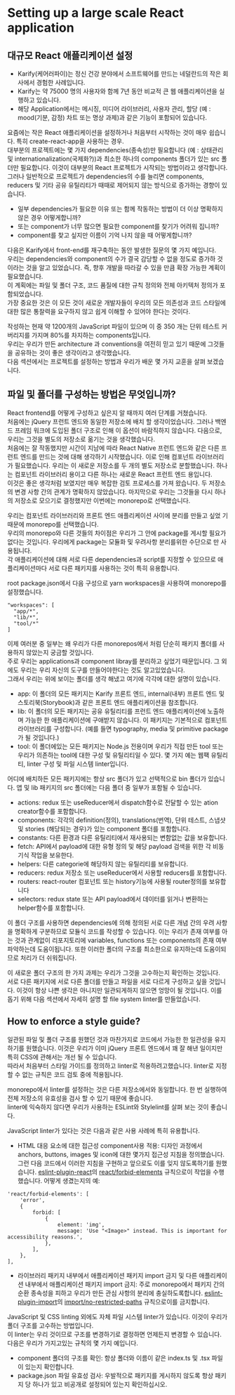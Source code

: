# Setting up a large scale React application
## 대규모 React 애플리케이션 설정
- Karify(케어러파이)는 정신 건강 분야에서 소프트웨어를 만드는 네덜란드의 작은 회사에서 경험한 사례입니다.
- Karify는 약 75000 명의 사용자와 함께 7년 동안 비교적 큰 웹 애플리케이션을 실행하고 있습니다.
- 해당 Application에서는 메시징, 미디어 라이브러리, 사용자 관리, 할당 (예 : mood(기분, 감정) 차트 또는 명상 과제)과 같은 기능이 포함되어 있습니다.

요즘에는 작은 React 애플리케이션을 설정하거나 처음부터 시작하는 것이 매우 쉽습니다. 특히 create-react-app을 사용하는 경우.  
대부분의 프로젝트에는 몇 가지 dependencies(종속성)만 필요합니다 (예 : 상태관리 및 internationalization(국제화?))과 최소한 하나의 components 폴더가 있는 src 폴더만 필요합니다. 이것이 대부분의 React 프로젝트가 시작되는 방법이라고 생각합니다.  
그러나 일반적으로 프로젝트가 dependencies의 수를 늘리면 components, reducers 및 기타 공유 유틸리티가 때때로 제어되지 않는 방식으로 증가하는 경향이 있습니다.

- 일부 dependencies가 필요한 이유 또는 함께 작동하는 방법이 더 이상 명확하지 않은 경우 어떻게합니까?
- 또는 component가 너무 많으면 필요한 component를 찾기가 어려워 집니까?
- component를 찾고 싶지만 이름이 기억 나지 않을 때 어떻게합니까?

다음은 Karify에서 front-end를 재구축하는 동안 발생한 질문의 몇 가지 예입니다.  
우리는 dependencies와 component의 수가 결국 감당할 수 없을 정도로 증가하 것이라는 것을 알고 있었습니다. 즉, 향후 개발을 따라갈 수 있을 만큼 확장 가능한 계획이 필요했습니다.  
이 계획에는 파일 및 폴더 구조, 코드 품질에 대한 규칙 정의와 전체 아키텍처 정의가 포함되었습니다.  
가장 중요한 것은 이 모든 것이 새로운 개발자들이 우리의 모든 의존성과 코드 스타일에 대한 많은 통찰력을 요구하지 않고 쉽게 이해할 수 있어야 한다는 것이다.

작성하는 현재 약 1200개의 JavaScript 파일이 있으며 이 중 350 개는 단위 테스트 커버리지를 가지며 80%를 차지하는 components입니다.  
우리는 우리가 만든 architecture 과 conventions을 여전히 믿고 있기 때문에 그것들을 공유하는 것이 좋은 생각이라고 생각했습니다.  
다음 섹션에서는 프로젝트를 설정하는 방법과 우리가 배운 몇 가지 교훈을 살펴 보겠습니다.

## 파일 및 폴더를 구성하는 방법은 무엇입니까?
React frontend를 어떻게 구성하고 싶은지 알 때까지 여러 단계를 거쳤습니다.  
처음에는 jQuery 프런트 엔드와 동일한 저장소에 배치 할 생각이었습니다. 그러나 백엔드 프레임 워크에 도입된 폴더 구조로 인해 이 옵션이 바람직하지 않습니다. 다음으로, 우리는 그것을 별도의 저장소로 옮기는 것을 생각했습니다.   
처음에는 잘 작동했지만 시간이 지남에 따라 React Native 프런트 엔드와 같은 다른 프런트 엔드를 만드는 것에 대해 생각하기 시작했습니다. 이로 인해 컴포넌트 라이브러리가 필요했습니다. 우리는 이 새로운 저장소를 두 개의 별도 저장소로 분할했습니다. 하나는 컴포넌트 라이브러리 용이고 다른 하나는 새로운 React 프런트 엔드 용입니다.  
이것은 좋은 생각처럼 보였지만 매우 복잡한 검토 프로세스를 가져 왔습니다. 두 저장소의 변경 사항 간의 관계가 명확하지 않았습니다. 마지막으로 우리는 그것들을 다시 하나의 저장소로 모으기로 결정했지만 이번에는 monorepo로 선택했습니다.

우리는 컴포넌트 라이브러리와 프론트 엔드 애플리케이션 사이에 분리를 만들고 싶었 기 때문에 monorepo를 선택했습니다.  
우리의 monorepo와 다른 것들의 차이점은 우리가 그 안에 package를 게시할 필요가 없다는 것입니다. 우리에게 package는 모듈화 및 우려사항 분리를위한 수단으로 만 사용됩니다.  
각 애플리케이션에 대해 서로 다른 dependencies과 script를 지정할 수 있으므로 애플리케이션마다 서로 다른 패키지를 사용하는 것이 특히 유용합니다.

root package.json에서 다음 구성으로 yarn workspaces을 사용하여 monorepo를 설정했습니다.

```
"workspaces": [
  "app/*",
  "lib/*",
  "tool/*"
]
```

이제 여러분 중 일부는 왜 우리가 다른 monorepos에서 처럼 단순히 패키지 폴더를 사용하지 않았는지 궁금할 것입니다.  
주로 우리는 applications과 component libray를 분리하고 싶었기 때문입니다. 그 외에도 우리는 우리 자신의 도구를 만들어야한다는 것도 알고있었습니다.  
그래서 우리는 위에 보이는 폴더를 생각 해냈고 여기에 각각에 대한 설명이 있습니다.

- app: 이 폴더의 모든 패키지는 Karify 프론트 엔드, internal(내부) 프론트 엔드 및 스토리북(Storybook)과 같은 프론트 엔드 애플리케이션을 참조합니다.
- lib: 이 폴더의 모든 패키지는 공유 유틸리티를 프런트 엔드 애플리케이션에 노출하며 가능한 한 애플리케이션에 구애받지 않습니다. 이 패키지는 기본적으로 컴포넌트 라이브러리를 구성합니다. (예를 들면 typography, media 및 primitive package가 될 것입니다.)
- tool: 이 폴더에있는 모든 패키지는 Node.js 전용이며 우리가 직접 만든 tool 또는 우리가 의존하는 tool에 대한 구성 및 유틸리티일 수 있다. 몇 가지 예는 웹팩 유틸리티, linter 구성 및 파일 시스템 linter입니다.

어디에 배치하든 모든 패키지에는 항상 src 폴더가 있고 선택적으로 bin 폴더가 있습니다. 앱 및 lib 패키지의 src 폴더에는 다음 폴더 중 일부가 포함될 수 있습니다.

- actions: redux 또는 useReducer에서 dispatch함수로 전달할 수 있는 ation creator함수를 포함합니다.
- components: 각각의 definition(정의), translations(번역), 단위 테스트, 스냅샷 및 stories (해당되는 경우)가 있는 component 폴더를 포함합니다.
- constants: 다른 환경과 다른 유틸리티에서 재사용되는 변함없는 값을 보유합니다.
- fetch: API에서 payload에 대한 유형 정의 및 해당 payload 검색을 위한 각 비동기식 작업을 보유한다.
- helpers: 다른 categorie에 해당하지 않는 유틸리티를 보유합니다.
- reducers: redux 저장소 또는 useReducer에서 사용할 reducers를 포함합니다.
- routers: react-router 컴포넌트 또는 history기능에 사용될 router정의를 보유합니다
- selectors: redux state 또는 API payload에서 데이터를 읽거나 변환하는 helper함수를 포함합니다.

이 폴더 구조를 사용하면 dependencies에 의해 정의된 서로 다른 개념 간의 우려 사항을 명확하게 구분하므로 모듈식 코드를 작성할 수 있습니다. 이는 우리가 존재 여부를 아는 것과 관계없이 리포지토리에 variables, functions 또는 components의 존재 여부 파악하는데 도움이됩니다. 또한 이러한 폴더의 구조를 최소한으로 유지하는데 도움이되므로 처리가 더 쉬워집니다.

이 새로운 폴더 구조의 한 가지 과제는 우리가 그것을 고수하는지 확인하는 것입니다.  
서로 다른 패키지에 서로 다른 폴더를 만들고 파일을 서로 다르게 구성하고 싶을 것입니다. 이것이 항상 나쁜 생각은 아니지만 일관되게하지 않으면 엉망이 될 것입니다. 이를 돕기 위해 다음 섹션에서 자세히 설명 할 file system linter를 만들었습니다.

## How to enforce a style guide?

일관된 파일 및 폴더 구조를 원했던 것과 마찬가지로 코드에서 가능한 한 일관성을 유지하기를 원했습니다.  이것은 우리가 이미 jQuery 프론트 엔드에서 꽤 잘 해낸 일이지만 특히 CSS에 관해서는 개선 될 수 있습니다.  
따라서 처음부터 스타일 가이드를 정의하고 linter로 적용하려고했습니다. linter로 지정할 수 없는 규칙은 코드 검토 중에 적용됩니다.

monorepo에서 linter를 설정하는 것은 다른 저장소에서와 동일합니다. 한 번 실행하여 전체 저장소의 유효성을 검사 할 수 있기 때문에 좋습니다.  
linter에 익숙하지 않다면 우리가 사용하는 ESLint와 Stylelint를 살펴 보는 것이 좋습니다.

JavaScript linter가 있다는 것은 다음과 같은 사용 사례에 특히 유용합니다.

- HTML 대응 요소에 대한 접근성 component사용 적용: 디자인 과정에서 anchors, buttons, images 및 icon에 대한 몇가지 접근성 지침을 정의했습니다. 그런 다음 코드에서 이러한 지침을 구현하고 앞으로도 이를 잊지 않도록하기를 원했습니다. [eslint-plugin-react](https://github.com/yannickcr/eslint-plugin-react)의 [react/forbid-elements](https://github.com/yannickcr/eslint-plugin-react/blob/master/docs/rules/forbid-elements.md) 규칙으로이 작업을 수행했습니다. 어떻게 생겼는지의 예:

```
'react/forbid-elements': [
    'error',
    {
        forbid: [
            {
                element: 'img',
                message: 'Use "<Image>" instead. This is important for accessibility reasons.',
            },
        ],
    },
],
```

- 라이브러리 패키지 내부에서 애플리케이션 패키지 import 금지 및 다른 애플리케이션 내부에서 애플리케이션 패키지 import 금지: 주로 monorepo에서 패키지 간의 순환 종속성을 피하고 우리가 만든 관심 사항의 분리에 충실하도록합니다. [eslint-plugin-import](https://github.com/benmosher/eslint-plugin-import)의 [import/no-restricted-paths](https://github.com/benmosher/eslint-plugin-import/blob/master/docs/rules/no-restricted-paths.md) 규칙으로이를 금지합니다.

JavaScript 및 CSS linting 외에도 자체 파일 시스템 linter가 있습니다. 이것이 우리가 폴더 구조를 고수하는 방법입니다.  
이 linter는 우리 것이므로 구조를 변경하기로 결정하면 언제든지 변경할 수 있습니다. 다음은 우리가 가지고있는 규칙의 몇 가지 예입니다.

- component 폴더의 구조를 확인: 항상 폴더와 이름이 같은 index.ts 및 .tsx 파일이 있는지 확인합니다.
- package.json 파일 유효성 검사: 우발적으로 패키지를 게시하지 않도록 항상 패키지 당 하나가 있고 비공개로 설정되어 있는지 확인하십시오.